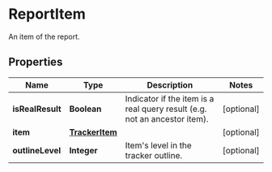 

# ReportItem

An item of the report.

## Properties

| Name | Type | Description | Notes |
|------------ | ------------- | ------------- | -------------|
|**isRealResult** | **Boolean** | Indicator if the item is a real query result (e.g. not an ancestor item). |  [optional] |
|**item** | [**TrackerItem**](TrackerItem.md) |  |  [optional] |
|**outlineLevel** | **Integer** | Item&#39;s level in the tracker outline. |  [optional] |




